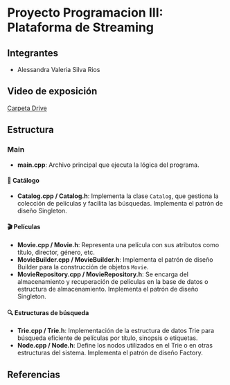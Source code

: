 # Proyecto Programacion III: Plataforma de Streaming

## Integrantes

* Alessandra Valeria Silva Rios

## Video de exposición

[Carpeta Drive](https://drive.google.com/drive/folders/1NbzkfU-JEB9smz_uqPJJqI2CYd8MNO5s?usp=drive_link)

## Estructura

### Main

- **main.cpp**: Archivo principal que ejecuta la lógica del programa.

#### 📌 Catálogo
- **Catalog.cpp / Catalog.h**: Implementa la clase `Catalog`, que gestiona la colección de películas y facilita las búsquedas. Implementa el patrón de diseño Singleton.

#### 🎬 Películas
- **Movie.cpp / Movie.h**: Representa una película con sus atributos como título, director, género, etc.
- **MovieBuilder.cpp / MovieBuilder.h**: Implementa el patrón de diseño Builder para la construcción de objetos `Movie`.
- **MovieRepository.cpp / MovieRepository.h**: Se encarga del almacenamiento y recuperación de películas en la base de datos o estructura de almacenamiento. Implementa el patrón de diseño Singleton.

#### 🔍 Estructuras de búsqueda
- **Trie.cpp / Trie.h**: Implementación de la estructura de datos Trie para búsqueda eficiente de películas por título, sinopsis o etiquetas.
- **Node.cpp / Node.h**: Define los nodos utilizados en el Trie o en otras estructuras del sistema. Implementa el patrón de diseño Factory.


## Referencias


